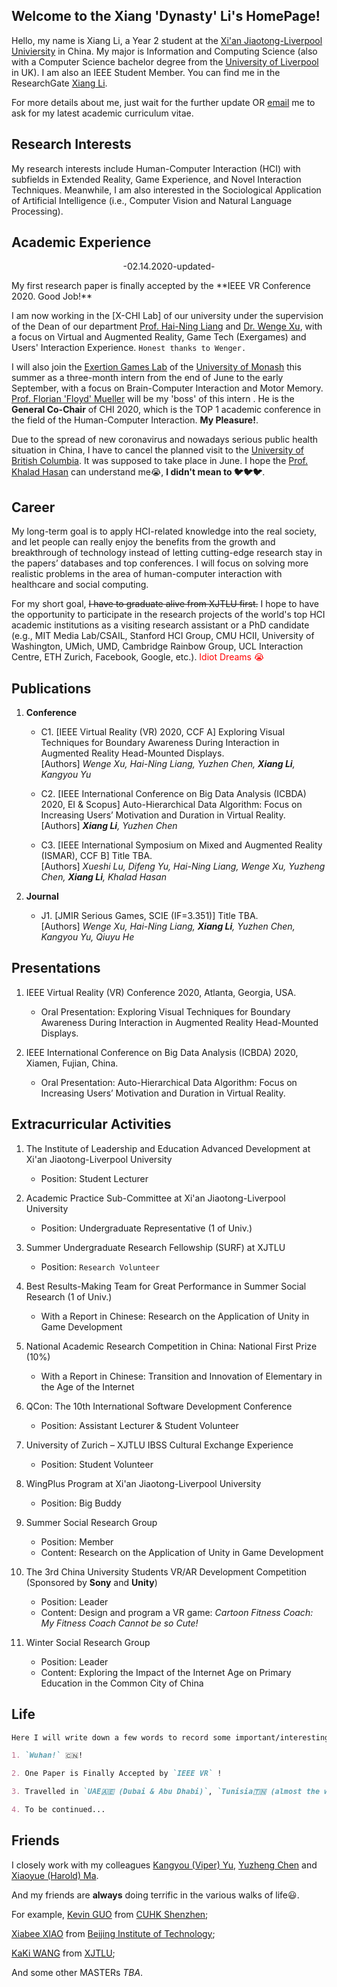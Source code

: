 ## Welcome to the Xiang 'Dynasty' Li's HomePage!

Hello, my name is Xiang Li, a Year 2 student at the [Xi'an Jiaotong-Liverpool Univiersity](https://www.xjtlu.edu.cn/) in China. My major is Information and Computing Science (also with a Computer Science bachelor degree from the [University of Liverpool](https://www.liverpool.ac.uk/) in UK). I am also an IEEE Student Member. You can find me in the ResearchGate [Xiang Li](https://www.researchgate.net/profile/Xiang_Li31/). 

For more details about me, just wait for the further update OR  <a href="mailto:dynasty.li@outlook.com?subject=Write Your Question or Requirement+Your (Nick)Name">email</a> me to ask for my latest academic curriculum vitae.

## Research Interests

My research interests include Human-Computer Interaction (HCI) with subfields in Extended Reality, Game Experience, and Novel Interaction Techniques. Meanwhile, I am also interested in the Sociological Application of Artificial Intelligence (i.e., Computer Vision and Natural Language Processing).

## Academic Experience

<p style="text-align: center">-02.14.2020-updated-</a></p>
My first research paper is finally accepted by the **IEEE VR Conference 2020. Good Job!**

I am now working in the [X-CHI Lab] of our university under the supervision of the Dean of our department [Prof. Hai-Ning Liang](https://www.xjtlu.edu.cn/en/departments/academic-departments/computer-science-and-software-engineering/staff/hai-liang/) and [Dr. Wenge Xu](https://www.researchgate.net/profile/Wenge_Xu/), with a focus on Virtual and Augmented Reality, Game Tech (Exergames) and Users' Interaction Experience. `Honest thanks to Wenger.` 

I will also join the [Exertion Games Lab](https://exertiongameslab.org/) of the [University of Monash](https://www.monash.edu/) this summer as a three-month intern from the end of June to the early September, with a focus on Brain-Computer Interaction and Motor Memory. [Prof. Florian 'Floyd' Mueller](http://floydmueller.com/home/home.htm/) will be my 'boss' of this intern . He is the **General Co-Chair** of CHI 2020, which is the TOP 1 academic conference in the field of the Human-Computer Interaction. **My Pleasure!**.

Due to the spread of new coronavirus and nowadays serious public health situation in China, I have to cancel the planned visit to the [University of British Columbia](https://ok.ubc.ca/). It was supposed to take place in June. I hope the [Prof. Khalad Hasan](https://people.ok.ubc.ca/mkhasan/) can understand me😭, **I didn't mean to 🐦🐦🐦**.

## Career

My long-term goal is to apply HCI-related knowledge into the real society, and let people can really enjoy the benefits from the growth and breakthrough of technology instead of letting cutting-edge research stay in the papers’ databases and top conferences. I will focus on solving more realistic problems in the area of human-computer interaction with healthcare and social computing.

For my short goal, ~~I have to graduate alive from XJTLU first.~~ I hope to have the opportunity to participate in the research projects of the world's top HCI academic institutions as a visiting research assistant or a PhD candidate (e.g., MIT Media Lab/CSAIL, Stanford HCI Group, CMU HCII, University of Washington, UMich, UMD, Cambridge Rainbow Group, UCL Interaction Centre, ETH Zurich, Facebook, Google, etc.). <font color="red">Idiot Dreams 😭</font>

## Publications

1. **Conference**

    - C1. [IEEE Virtual Reality (VR) 2020, CCF A] Exploring Visual Techniques for Boundary Awareness During Interaction in Augmented Reality Head-Mounted Displays.<br />
    [Authors] _Wenge Xu, Hai-Ning Liang, Yuzhen Chen, **Xiang Li**, Kangyou Yu_

    - C2. [IEEE International Conference on Big Data Analysis (ICBDA) 2020, EI & Scopus] Auto-Hierarchical Data Algorithm: Focus on Increasing Users’ Motivation and Duration in Virtual Reality.<br />
    [Authors] _**Xiang Li**, Yuzhen Chen_

    - C3. [IEEE International Symposium on Mixed and Augmented Reality (ISMAR), CCF B] Title TBA.<br />
    [Authors] _Xueshi Lu, Difeng Yu, Hai-Ning Liang, Wenge Xu, Yuzheng Chen, **Xiang Li**, Khalad Hasan_

2. **Journal**

    - J1. [JMIR Serious Games, SCIE (IF=3.351)] Title TBA.<br />
    [Authors] _Wenge Xu, Hai-Ning Liang, **Xiang Li**, Yuzhen Chen, Kangyou Yu, Qiuyu He_
    
## Presentations

1. IEEE Virtual Reality (VR) Conference 2020, Atlanta, Georgia, USA.

    - Oral Presentation: Exploring Visual Techniques for Boundary Awareness During Interaction in Augmented Reality Head-Mounted Displays.
    
2. IEEE International Conference on Big Data Analysis (ICBDA) 2020, Xiamen, Fujian, China.

    - Oral Presentation: Auto-Hierarchical Data Algorithm: Focus on Increasing Users’ Motivation and Duration in Virtual Reality.

## Extracurricular Activities

1. The Institute of Leadership and Education Advanced Development at Xi'an Jiaotong-Liverpool University
    - Position: Student Lecturer

2. Academic Practice Sub-Committee at Xi'an Jiaotong-Liverpool University
    - Position: Undergraduate Representative (1 of Univ.)

3. Summer Undergraduate Research Fellowship (SURF) at XJTLU
    - Position: `Research Volunteer`

4. Best Results-Making Team for Great Performance in Summer Social Research (1 of Univ.)
    - With a Report in Chinese: Research on the Application of Unity in Game Development

5. National Academic Research Competition in China: National First Prize (10%) 
    - With a Report in Chinese: Transition and Innovation of Elementary in the Age of the Internet

6. QCon: The 10th International Software Development Conference
    - Position: Assistant Lecturer & Student Volunteer

7. University of Zurich – XJTLU IBSS Cultural Exchange Experience
    - Position: Student Volunteer

8. WingPlus Program at Xi'an Jiaotong-Liverpool University
    - Position: Big Buddy

9. Summer Social Research Group
    - Position: Member
    - Content: Research on the Application of Unity in Game Development
    
10. The 3rd China University Students VR/AR Development Competition (Sponsored by **Sony** and **Unity**)
    - Position: Leader
    - Content: Design and program a VR game: _Cartoon Fitness Coach: My Fitness Coach Cannot be so Cute!_
    
11. Winter Social Research Group
    - Position: Leader
    - Content: Exploring the Impact of the Internet Age on Primary Education in the Common City of China

## Life

```markdown
Here I will write down a few words to record some important/interesting events.

1. `Wuhan!` 🇨🇳!

2. One Paper is Finally Accepted by `IEEE VR` !

3. Travelled in `UAE🇦🇪 (Dubai & Abu Dhabi)`, `Tunisia🇹🇳 (almost the whole country)` and `Morocco🇲🇦 (almost the whole country)` this Winter Vacation!

4. To be continued...
```

## Friends

I closely work with my colleagues [Kangyou (Viper) Yu](https://www.researchgate.net/profile/Kangyou_Yu/), [Yuzheng Chen](https://www.researchgate.net/profile/Yuzheng_Chen7/) and [Xiaoyue (Harold) Ma](https://linkedin.com/in/xiaoyue-ma-6b268b193/).

And my friends are **always** doing terrific in the various walks of life😃. 

For example, [Kevin GUO](https://guoyuanxinkevin.github.io/GYX_bleach_boi.github.io/) from [CUHK Shenzhen](https://www.cuhk.edu.cn/en/);

[Xiabee XIAO](http://39.102.32.107/) from [Beijing Institute of Technology](http://www.bit.edu.cn/);

[KaKi WANG](https://kakiii.github.io/) from [XJTLU](https://www.xjtlu.edu.cn/);

And some other MASTERs _TBA_.
